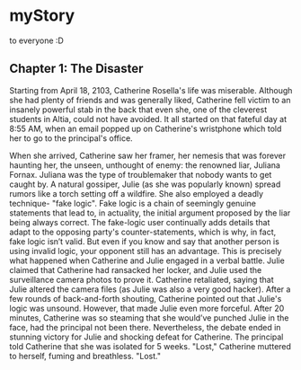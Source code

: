 # myStory
 to everyone :D




## Chapter 1: The Disaster

Starting from April 18, 2103, Catherine Rosella's life was miserable. 
Although she had plenty of friends and was generally liked, Catherine fell victim to an insanely powerful stab in the back that even she, one of the cleverest students in Altia, could not have avoided. It all started on that fateful day at 8:55 AM, when an email popped up on Catherine's 	wristphone which told her to go to the principal's office. 

When she arrived, Catherine saw her framer, her nemesis that was forever haunting her, the unseen, unthought of enemy: the renowned liar, Juliana Fornax. Juliana was the type of troublemaker that nobody wants to get caught by. A natural gossiper, Julie (as she was popularly known) spread rumors like a torch setting off a wildfire. She also employed a deadly technique- "fake logic". Fake logic is a chain of seemingly genuine statements that lead to, in actuality, the initial argument proposed by the liar being always correct. The fake-logic user continually adds details that adapt to the opposing party's counter-statements, which is why, in fact, fake logic isn’t valid. But even if you know and say that another person is using invalid logic, your opponent still has an advantage. This is precisely what happened when Catherine and Julie engaged in a verbal battle. Julie claimed that Catherine had ransacked her locker, and Julie used the surveillance camera photos to prove it. Catherine retaliated, saying that Julie altered the camera files (as Julie was also a very good hacker). After a few rounds of back-and-forth shouting, Catherine pointed out that Julie's logic was unsound. However, that made Julie even more forceful. After 20 minutes, Catherine was so steaming that she would’ve punched Julie in the face, had the principal not been there. Nevertheless, the debate ended in stunning victory for Julie and shocking defeat for Catherine. The principal told Catherine that she was isolated for 5 weeks. "Lost," Catherine muttered to herself, fuming and breathless. "Lost."

